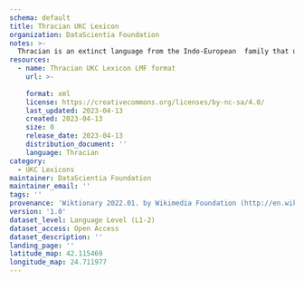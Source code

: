 ```yaml
---
schema: default
title: Thracian UKC Lexicon
organization: DataScientia Foundation
notes: >-
  Thracian is an extinct language from the Indo-European  family that used to be spoken in Eurasia. The UKC Lexicon of Thracian is represented as a lexico-semantic network. It consists of words, word senses, synsets, as well as sense-level and synset-level relationships
resources:
  - name: Thracian UKC Lexicon LMF format
    url: >-
      
    format: xml
    license: https://creativecommons.org/licenses/by-nc-sa/4.0/
    last_updated: 2023-04-13
    created: 2023-04-13
    size: 0
    release_date: 2023-04-13
    distribution_document: ''
    language: Thracian
category:
  - UKC Lexicons
maintainer: DataScientia Foundation
maintainer_email: ''
tags: ''
provenance: 'Wiktionary 2022.01. by Wikimedia Foundation (http://en.wiktionary.org); Princeton WordNet 2.1 by Princeton University (https://wordnet.princeton.edu)'
version: '1.0'
dataset_level: Language Level (L1-2)
dataset_access: Open Access
dataset_description: ''
landing_page: ''
latitude_map: 42.115469
longitude_map: 24.711977
---
```


